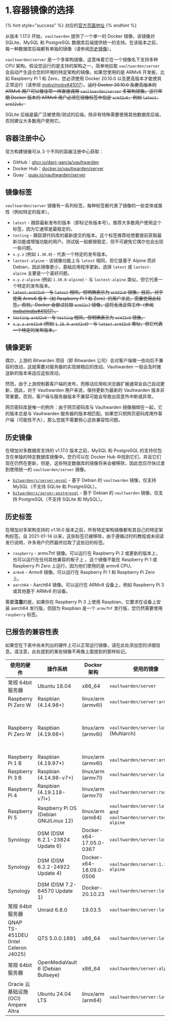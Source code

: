 # 1.容器镜像的选择

{% hint style="success" %}
对应的[官方页面地址](https://github.com/dani-garcia/vaultwarden/wiki/Which-container-image-to-use)
{% endhint %}

从版本 1.17.0 开始，`vaultwarden` 提供了一个单一的 Docker 镜像，该镜像对 SQLite、MySQL 和 PostgreSQL 数据库后端提供统一的支持。在该版本之前，每一种数据库后端都有单独的镜像（请参阅[历史镜像](which-container-image-to-use.md#historical-images)）。

`vaultwarden/server` 是一个多架构镜像，这意味着它在一个镜像名下支持多种 CPU 架构。假设您运行的是支持的架构之一，简单地拉取 `vaultwarden/server` 会自动产生适合您的环境的特定架构的镜像。如果您使用的是 ARMv6 开发板，比如 Raspberry Pi 1 和 Zero，您必须使用 Docker 20.10.0 以及更高版本才能使其正常运行（请参阅 [moby/moby#41017](https://github.com/moby/moby/issues/41017)）。~~运行 Docker 20.10.0 及更高版本的 ARMv6 用户可以像往常一样直接调用 `vaultwarden/server` 多架构镜像。运行早期 Docker 版本的 ARMv6 用户必须在镜像标签中指定 `arm32v6`，例如 `latest-arm32v6`。~~

SQLite 后端是最广泛被使用/测试的后端，除非有特殊需要使用其他数据库后端，否则建议大多数用户使用它。

## 容器注册中心 <a href="#container-registries" id="container-registries"></a>

官方构建镜像可从 3 个不同的容器注册中心获取：

* GitHub：[ghcr.io/dani-garcia/vaultwarden](https://github.com/dani-garcia/vaultwarden/pkgs/container/vaultwarden)
* Docker Hub：[docker.io/vaultwarden/server](https://hub.docker.com/r/vaultwarden/server)
* Quay：[quay.io/vaultwarden/server](https://quay.io/repository/vaultwarden/server)

## 镜像标签 <a href="#image-tags" id="image-tags"></a>

`vaultwarden/server` 镜像有一系列标签，每种标签都代表了镜像的一些变体或属性（例如特定的版本）。

* `latest` - 跟踪最新发布的版本（即标记有版本号）。推荐大多数用户使用这个标签，因为它通常是最稳定的。
* `testing` - 跟踪源代码库的最新提交的版本。这个标签推荐给想要提前获取最新功能或增强功能的用户。测试版一般都很稳定，但不可避免它偶尔也会出现一些问题。
* `x.y.z` (例如 `1.30.0`) - 代表一个特定的发布版本。
* `lastest-alpine` - 该镜像功能上与 `latest` 相同，但它是基于 Alpine 而非 Debian，因此镜像更小，基础应用程序更新。选择 `latest` 或 `lastest-alpine` 主要是一个喜好问题。
* `x.y.z-alpine` (例如 `1.30.0-alpine`) - 与 `lastest-alpine` 类似，但它代表一个特定的发布版本。
* ~~`latest-arm32v6` - 与 `latest` 相同，但明确表示为 `arm32v6` 镜像。目前，对于使用 Armv6 板卡（如 Raspberry Pi 1 和 Zero）的用户来说，需要使用此标签。否则，Docker 会尝试拉取 `arm32v7` 镜像，这将无法正常工作（参阅~~ [~~moby/moby#41017~~](https://github.com/moby/moby/issues/41017)~~）。~~
* ~~`testing-arm32v6` - 与 `testing` 相同，但明确表示为 `arm32v6` 镜像。~~
* ~~`x.y.z-arm32v6` (例如 `1.16.0-arm32v6`) - 与 `latest-arm32v6` 类似，但它代表一个特定的发布版本。~~

## 镜像更新 <a href="#image-updates" id="image-updates"></a>

偶尔，上游的 Bitwarden 项目（即 Bitwarden 公司）会对客户端做一些向后不兼容的改动，这就需要对服务器的实现做相应的改动。Vaultwarden 一般会及时推送新的版本来适应这些改动。

然而，由于上游控制着客户端的发布，而移动应用和浏览器扩展通常会自己自动更新，因此，对于 Vaultwarden 用户来说，保持更新为最新的 Vaultwarden 版本非常重要。否则，客户端与服务器版本不兼容可能会导致出现意外中断或异常。

网页密码库是唯一的例外：由于网页密码库与 Vaultwarden 镜像捆绑在一起，它的版本总是与 Vaultwarden 服务器的版本相匹配。如果您只把网页密码库用作客户端（可能性不大），那么您就不需要担心这些兼容性问题。

## 历史镜像 <a href="#historical-images" id="historical-images"></a>

在增加对多数据库支持的 v1.17.0 版本之前，MySQL 和 PostgreSQL 的支持仅包含在单独的特定数据库镜像中。您仍可以在 Docker Hub 中找到它们，并且它们现在仍然在更新，但是，这些特定数据库的镜像将来会被移除，因此您应尽快过渡到使用统一的 `vaultwarden/server` 镜像。

* [`bitwardenrs/server-mysql`](https://hub.docker.com/r/bitwardenrs/server-mysql) - 基于 Debian 的 `vaultwarden` 镜像，仅支持 MySQL（不支持 SQLite 和 PostgreSQL）。
* [`bitwardenrs/server-postgresql`](https://hub.docker.com/r/bitwardenrs/server-postgresql) - 基于 Debian 的 `vaultwarden` 镜像，仅支持 PostgreSQL（不支持 SQLite 和 MySQL）。

## 历史标签 <a href="#historical-tags" id="historical-tags"></a>

在增加对多架构支持的 v1.16.0 版本之前，所有特定架构镜像都有其自己的特定架构标签。自 2021-01-14 以来，这些标签已被移除，由于遵循过时的教程或未阅读发行说明，许多用户仍然最终拉取了这些旧的标签。

* `raspberry` - armv7hf 镜像。可以运行在 Raspberry Pi 2 或更新的版本上，也可以运行在任何其他兼容的板子上 。这个镜像不能在 Raspberry Pi 1 或 Raspberry Pi Zero 上运行，因为他们使用的是 armv6 CPU。
* `armv6` - Armv6 镜像。可以运行在 Raspberry Pi 1 和 Raspberry Pi Zero 上。
* `aarch64` - Aarch64 镜像。可以运行在 ARMv8 设备上，例如 Raspberry Pi 3 或其他基于 ARMv8 的设备。

需要**注意**的是，如果你在 Raspberry Pi 3 上使用 Raspbian，它要求在设备上安装 aarch64 发行版，但因为 Raspbian 是一个 `armv7hf` 发行版，您仍然需要使用 `raspberry` 标签。

## 已报告的兼容性表 <a href="#reported-compatibility-table" id="reported-compatibility-table"></a>

如果您在下表中尚未列出的硬件上可以正常运行镜像，请在此处添加您的详细信息。请注意，此处提到的某些镜像不再像上面提到的那样标记。

<table><thead><tr><th width="165">使用的硬件</th><th width="150">操作系统</th><th width="188">Docker 架构</th><th width="196">使用的镜像</th><th width="150">状态</th><th>备注</th></tr></thead><tbody><tr><td>常规 64bit 服务器</td><td>Ubuntu 18.04</td><td>x86_64</td><td><code>vaultwarden/server</code></td><td>OK</td><td></td></tr><tr><td>Raspberry Pi Zero W</td><td>Raspbian (4.14.98+)</td><td>linux/arm (armv6l)</td><td><code>vaultwarden/server:armv6</code></td><td>OK</td><td></td></tr><tr><td>Raspberry Pi Zero W</td><td>Raspbian (4.19.66+)</td><td>linux/arm (armv6l)</td><td><code>vaultwarden/server:latest</code> (Multiarch)</td><td>OK</td><td>只有在使用 docker 实验性功能 "docker pull --platform=linux/arm/v6"时，才能使用。否则会选择错误的镜像(<a href="https://github.com/dani-garcia/vaultwarden/issues/1064">https://github.com/dani-garcia/vaultwarden/issues/1064</a>)</td></tr><tr><td>Raspberry Pi 1 B</td><td>Raspbian (4.19.97+)</td><td>linux/arm (armv6l)</td><td><code>vaultwarden/server:armv6</code></td><td>OK</td><td></td></tr><tr><td>Raspberry Pi 3 B</td><td>Raspbian (4.14.98-v7+)</td><td>linux/arm (armv7l)</td><td><code>vaultwarden/server:latest</code></td><td>OK</td><td></td></tr><tr><td>Raspberry Pi 4</td><td>Raspbian (4.19.118-v7l+)</td><td>linux/arm (armv7l)</td><td><code>vaultwarden/server:raspberry</code></td><td>OK</td><td>4go 版本, rev 1.1</td></tr><tr><td>Raspberry Pi 5</td><td>Raspberry Pi OS (Debian GNU/Linux 12)</td><td>linux/arm (arm64)</td><td><code>vaultwarden/server:latest</code> and <code>vaultwarden/server:testing-alpine</code></td><td>OK</td><td>测试于 02/16/2024</td></tr><tr><td>Synology</td><td>DSM (DSM 6.2.1-23824 Update 6)</td><td>Docker-x64-17.05.0-0367</td><td><code>vaultwarden/server:latest</code></td><td>OK</td><td></td></tr><tr><td>Synology</td><td>DSM (DSM 6.2.2-24922 Update 4)</td><td>Docker-x64-18.09.0-0506</td><td><code>vaultwarden/server:1.13.0-alpine</code></td><td>OK</td><td></td></tr><tr><td>Synology</td><td>DSM (DSM 7.2-64570 Update 1)</td><td>Docker-20.10.23</td><td><code>vaultwarden/server:latest</code></td><td>OK</td><td></td></tr><tr><td>常规 64bit 服务器</td><td>Unraid 6.8.0</td><td>19.03.5</td><td><code>vaultwarden/server:latest</code></td><td>OK</td><td></td></tr><tr><td>QNAP TS-451DEU (Intel Celeron J4025)</td><td>QTS 5.0.0.1891</td><td>x86_64</td><td><code>vaultwarden/server:latest</code></td><td>OK</td><td></td></tr><tr><td>常规 64bit 服务器</td><td>OpenMediaVault 6 (Debian Bullseye)</td><td>x86_64</td><td><code>vaultwarden/server:alpine</code></td><td>OK</td><td></td></tr><tr><td>Oracle 云基础设施 (OCI) Ampere Altra</td><td>Ubuntu 24.04 LTS</td><td>linux/arm (arm64)</td><td><code>vaultwarden/server:latest</code></td><td>OK</td><td></td></tr></tbody></table>
